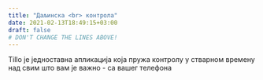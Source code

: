 ```yaml
---
title: "Даљинска <br> контрола"
date: 2021-02-13T18:49:15+03:00
draft: false 
# DON'T CHANGE THE LINES ABOVE!
---
```


Tillo је једноставна апликација која пружа контролу у стварном времену над свим што вам је важно - са вашег телефона </p>
